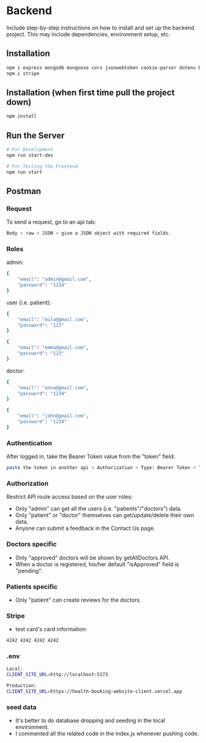 # Backend

Include step-by-step instructions on how to install and set up the backend project. This may include dependencies, environment setup, etc.

## Installation

```bash
npm i express mongodb mongoose cors jsonwebtoken cookie-parser dotenv bcryptjs nodemon
npm i stripe
```

## Installation (when first time pull the project down)

```bash
npm install
```

## Run the Server

```bash
# For Development
npm run start-dev

# For Testing the Frontend
npm run start
```

## Postman

### Request
To send a request, go to an api tab:
```bash
Body > raw > JSON > give a JSON object with required fields.
```

### Roles
admin:
```bash
{
    "email": "admin@gmail.com",
    "password": "1234"
}
```

user (i.e. patient):
```bash
{
    "email": "mila@gmail.com",
    "password": "123"
}

{
    "email": "emma@gmail.com",
    "password": "123"
}
```

doctor:
```bash
{
    "email": "anna@gmail.com",
    "password": "1234"
}

{
    "email": "john@gmail.com",
    "password": "1234"
}
```

### Authentication
After logged in, take the Bearer Token value from the "token" field:
```bash
paste the token in another api > Authorization > Type: Bearer Token > Token field.
```

### Authorization
Restrict API route access based on the user roles:
- Only "admin" can get all the users (i.e. "patients"/"doctors") data.
- Only "patient" or "doctor" themselves can get/update/delete their own data.
- Anyone can submit a feedback in the Contact Us page.


### Doctors specific
- Only "approved" doctors will be shown by getAllDoctors API.
- When a doctor is registered, his/her default "isApproved" field is "pending".


### Patients specific
- Only "patient" can create reviews for the doctors.


### Stripe
- test card's card information:
```bash
4242 4242 4242 4242
```

### .env

```bash
Local:
CLIENT_SITE_URL=http://localhost:5173

Production: 
CLIENT_SITE_URL=https://health-booking-website-client.vercel.app
```

### seed data

- It's better to do database dropping and seeding in the local environment.
- I commented all the related code in the index.js whenever pushing code.